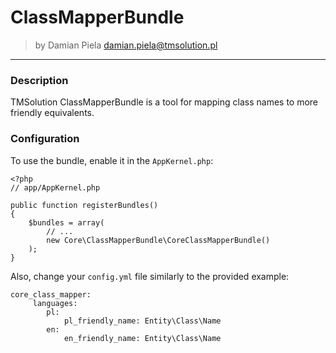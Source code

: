 # ClassMapperBundle

>by Damian Piela <damian.piela@tmsolution.pl>

---

### Description

TMSolution ClassMapperBundle is a tool for mapping class names to more friendly equivalents.


### Configuration

To use the bundle, enable it in the `AppKernel.php`:

```
<?php
// app/AppKernel.php

public function registerBundles()
{
    $bundles = array(
        // ...
        new Core\ClassMapperBundle\CoreClassMapperBundle()
    );
}
```





Also, change your `config.yml` file similarly to the provided example:

```
core_class_mapper:
     languages:
        pl:
            pl_friendly_name: Entity\Class\Name
        en:
            en_friendly_name: Entity\Class\Name
```
